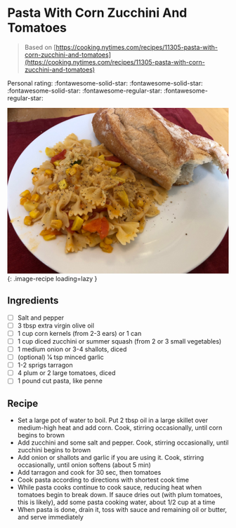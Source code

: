 <!-- Do not modify sections with "AUTO-*". They are updated by make.py -->

# Pasta With Corn Zucchini And Tomatoes

> Based on [https://cooking.nytimes.com/recipes/11305-pasta-with-corn-zucchini-and-tomatoes](https://cooking.nytimes.com/recipes/11305-pasta-with-corn-zucchini-and-tomatoes)

<!-- rating=3; (User can specify rating on scale of 1-5) -->
<!-- AUTO-UserRating -->
Personal rating: :fontawesome-solid-star: :fontawesome-solid-star: :fontawesome-solid-star: :fontawesome-regular-star: :fontawesome-regular-star:
<!-- /AUTO-UserRating -->

<!-- AUTO-Image -->
![pasta_with_corn_zucchini_and_tomatoes.jpeg](./pasta_with_corn_zucchini_and_tomatoes.jpeg){: .image-recipe loading=lazy }
<!-- /AUTO-Image -->

## Ingredients

* [ ] Salt and pepper
* [ ] 3 tbsp extra virgin olive oil
* [ ] 1 cup corn kernels (from 2-3 ears) or 1 can
* [ ] 1 cup diced zucchini or summer squash (from 2 or 3 small vegetables)
* [ ] 1 medium onion or 3-4 shallots, diced
* [ ] (optional) 1⁄4 tsp minced garlic
* [ ] 1-2 sprigs tarragon
* [ ] 4 plum or 2 large tomatoes, diced
* [ ] 1 pound cut pasta, like penne

## Recipe

* Set a large pot of water to boil. Put 2 tbsp oil in a large skillet over medium-high heat and add corn. Cook, stirring occasionally, until corn begins to brown
* Add zucchini and some salt and pepper. Cook, stirring occasionally, until zucchini begins to brown
* Add onion or shallots and garlic if you are using it. Cook, stirring occasionally, until onion softens (about 5 min)
* Add tarragon and cook for 30 sec, then tomatoes
* Cook pasta according to directions with shortest cook time
* While pasta cooks continue to cook sauce, reducing heat when tomatoes begin to break down. If sauce dries out (with plum tomatoes, this is likely), add some pasta cooking water, about 1/2 cup at a time
* When pasta is done, drain it, toss with sauce and remaining oil or butter, and serve immediately
